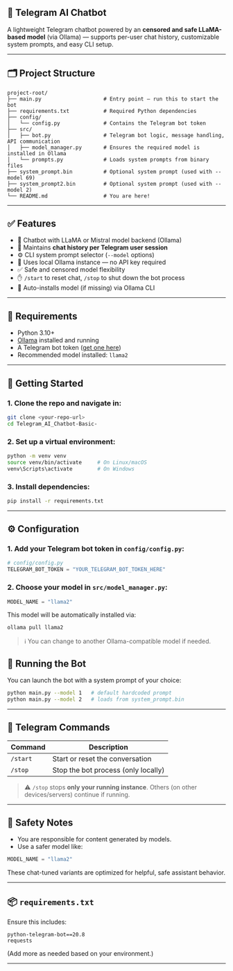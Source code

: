 ## 🧠 Telegram AI Chatbot

A lightweight Telegram chatbot powered by an **censored and safe LLaMA-based model** (via Ollama) — supports per-user chat history, customizable system prompts, and easy CLI setup.

---

## 🗂️ Project Structure

```
project-root/
├── main.py                    # Entry point – run this to start the bot
├── requirements.txt           # Required Python dependencies
├── config/
│   └── config.py              # Contains the Telegram bot token
├── src/
│   ├── bot.py                 # Telegram bot logic, message handling, API communication
│   ├── model_manager.py       # Ensures the required model is installed in Ollama
│   └── prompts.py             # Loads system prompts from binary files
├── system_prompt.bin          # Optional system prompt (used with --model 69)
├── system_prompt2.bin         # Optional system prompt (used with --model 2)
└── README.md                  # You are here!
```

---

## ✅ Features

* 🚀 Chatbot with LLaMA or Mistral model backend (Ollama)
* 🧠 Maintains **chat history per Telegram user session**
* ⚙️ CLI system prompt selector (`--model` options)
* 🔐 Uses local Ollama instance — no API key required
* ✅ Safe and censored model flexibility
* ✋ `/start` to reset chat, `/stop` to shut down the bot process
* 🔄 Auto-installs model (if missing) via Ollama CLI

---

## 🧰 Requirements

* Python 3.10+
* [Ollama](https://ollama.com/) installed and running
* A Telegram bot token ([get one here](https://t.me/BotFather))
* Recommended model installed: `llama2`

---

## 🏁 Getting Started

### 1. Clone the repo and navigate in:

```bash
git clone <your-repo-url>
cd Telegram_AI_Chatbot-Basic-
```

### 2. Set up a virtual environment:

```bash
python -m venv venv
source venv/bin/activate     # On Linux/macOS
venv\Scripts\activate        # On Windows
```

### 3. Install dependencies:

```bash
pip install -r requirements.txt
```

---

## ⚙️ Configuration

### 1. Add your **Telegram bot token** in `config/config.py`:

```python
# config/config.py
TELEGRAM_BOT_TOKEN = "YOUR_TELEGRAM_BOT_TOKEN_HERE"
```

### 2. Choose your **model** in `src/model_manager.py`:

```python
MODEL_NAME = "llama2"
```

This model will be automatically installed via:

```bash
ollama pull llama2
```

> ℹ️ You can change to another Ollama-compatible model if needed.


## 🚦 Running the Bot

You can launch the bot with a system prompt of your choice:

```bash
python main.py --model 1   # default hardcoded prompt
python main.py --model 2   # loads from system_prompt.bin
```

---

## 💬 Telegram Commands

| Command  | Description                         |
| -------- | ----------------------------------- |
| `/start` | Start or reset the conversation     |
| `/stop`  | Stop the bot process (only locally) |

> ⚠️ `/stop` stops **only your running instance**. Others (on other devices/servers) continue if running.

---

## 🔐 Safety Notes

* You are responsible for content generated by models.
* Use a safer model like:

```python
MODEL_NAME = "llama2"
```

These chat-tuned variants are optimized for helpful, safe assistant behavior.

---

## 📦 `requirements.txt`

Ensure this includes:

```
python-telegram-bot==20.8
requests
```

(Add more as needed based on your environment.)

---
